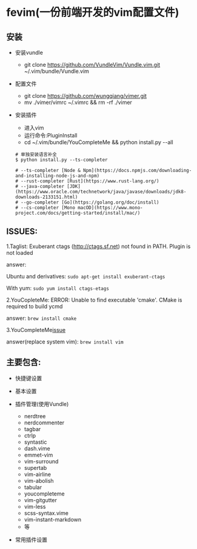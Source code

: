 # fevim(一份前端开发的vim配置文件)

## 安装

- 安装vundle
  - git clone https://github.com/VundleVim/Vundle.vim.git ~/.vim/bundle/Vundle.vim

- 配置文件
  - git clone https://github.com/wungqiang/vimer.git
  - mv ./vimer/vimrc ~/.vimrc && rm -rf ./vimer

- 安装插件
  - 进入vim
  - 运行命令:PluginInstall
  - cd ~/.vim/bundle/YouCompleteMe && python install.py --all

  ```
  # 单独安装语言补全
  $ python install.py --ts-completer

  # --ts-completer [Node & Npm](https://docs.npmjs.com/downloading-and-installing-node-js-and-npm)
  # --rust-completer [Rust](https://www.rust-lang.org/)
  # --java-completer [JDK](https://www.oracle.com/technetwork/java/javase/downloads/jdk8-downloads-2133151.html)
  # --go-completer [Go](https://golang.org/doc/install)
  # --cs-completer [Mono macOD](https://www.mono-project.com/docs/getting-started/install/mac/)
  ```


## ISSUES:

1.Taglist: Exuberant ctags (http://ctags.sf.net) not found in PATH. Plugin is not
loaded

answer:

Ubuntu and derivatives: ```sudo apt-get install exuberant-ctags```

With yum: ```sudo yum install ctags-etags```

2.YouCopleteMe: ERROR: Unable to find executable 'cmake'. CMake is required to build ycmd

answer:
```brew install cmake```

3.YouCompleteMe[issue](https://github.com/ycm-core/YouCompleteMe/issues/3271)

answer(replace system vim):
```brew install vim```

## 主要包含:

- 快捷键设置

- 基本设置

- 插件管理(使用Vundle)
  * nerdtree
  * nerdcommenter
  * tagbar
  * ctrlp
  * syntastic
  * dash.vime
  * emmet-vim
  * vim-surround
  * supertab
  * vim-airline
  * vim-abolish
  * tabular
  * youcompleteme
  * vim-gitgutter
  * vim-less
  * scss-syntax.vime
  * vim-instant-markdown
  * 等

- 常用插件设置
